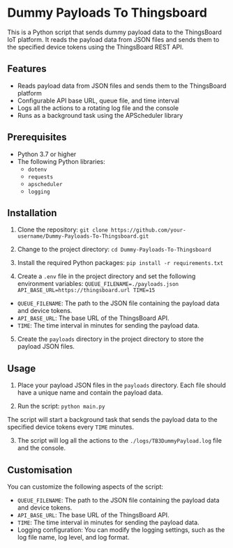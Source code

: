 # Dummy Payloads To Thingsboard

This is a Python script that sends dummy payload data to the ThingsBoard IoT platform. It reads the payload data from JSON files and sends them to the specified device tokens using the ThingsBoard REST API.

## Features

- Reads payload data from JSON files and sends them to the ThingsBoard platform
- Configurable API base URL, queue file, and time interval
- Logs all the actions to a rotating log file and the console
- Runs as a background task using the APScheduler library

## Prerequisites

- Python 3.7 or higher
- The following Python libraries:
  - `dotenv`
  - `requests`
  - `apscheduler`
  - `logging`

## Installation

1. Clone the repository:
```git clone https://github.com/your-username/Dummy-Payloads-To-Thingsboard.git```

2. Change to the project directory:
```cd Dummy-Payloads-To-Thingsboard```

3. Install the required Python packages:
```pip install -r requirements.txt```

4. Create a `.env` file in the project directory and set the following environment variables:
```QUEUE_FILENAME=./payloads.json API_BASE_URL=https://thingsboard.url TIME=15```

- `QUEUE_FILENAME`: The path to the JSON file containing the payload data and device tokens.
- `API_BASE_URL`: The base URL of the ThingsBoard API.
- `TIME`: The time interval in minutes for sending the payload data.

5. Create the `payloads` directory in the project directory to store the payload JSON files.

## Usage

1. Place your payload JSON files in the `payloads` directory. Each file should have a unique name and contain the payload data.

2. Run the script:
```python main.py```

The script will start a background task that sends the payload data to the specified device tokens every `TIME` minutes.

3. The script will log all the actions to the `./logs/TB3DummyPayload.log` file and the console.

## Customisation

You can customize the following aspects of the script:

- `QUEUE_FILENAME`: The path to the JSON file containing the payload data and device tokens.
- `API_BASE_URL`: The base URL of the ThingsBoard API.
- `TIME`: The time interval in minutes for sending the payload data.
- Logging configuration: You can modify the logging settings, such as the log file name, log level, and log format.